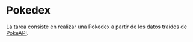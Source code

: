 # Pokedex

La tarea consiste en realizar una Pokedex a partir de los datos traídos de [PokeAPI](https://pokeapi.co/).

